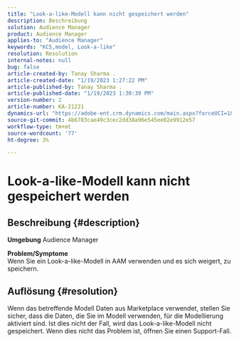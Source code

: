 ```yaml
---
title: "Look-a-like-Modell kann nicht gespeichert werden"
description: Beschreibung
solution: Audience Manager
product: Audience Manager
applies-to: "Audience Manager"
keywords: "KCS,model, Look-a-like"
resolution: Resolution
internal-notes: null
bug: false
article-created-by: Tanay Sharma .
article-created-date: "1/19/2023 1:27:22 PM"
article-published-by: Tanay Sharma .
article-published-date: "1/19/2023 1:30:39 PM"
version-number: 2
article-number: KA-21221
dynamics-url: "https://adobe-ent.crm.dynamics.com/main.aspx?forceUCI=1&pagetype=entityrecord&etn=knowledgearticle&id=8a55e2fb-fc97-ed11-aad1-6045bd006e5a"
source-git-commit: 4b6783cae49c3cec2dd38a96e545ee02e9912e57
workflow-type: tm+mt
source-wordcount: '77'
ht-degree: 3%

---
```


# Look-a-like-Modell kann nicht gespeichert werden

## Beschreibung {#description}

<b>Umgebung</b>
Audience Manager


<b>Problem/Symptome</b><br>Wenn Sie ein Look-a-like-Modell in AAM verwenden und es sich weigert, zu speichern.<br>

## Auflösung {#resolution}


Wenn das betreffende Modell Daten aus Marketplace verwendet, stellen Sie sicher, dass die Daten, die Sie im Modell verwenden, für die Modellierung aktiviert sind. Ist dies nicht der Fall, wird das Look-a-like-Modell nicht gespeichert. Wenn dies nicht das Problem ist, öffnen Sie einen Support-Fall.
